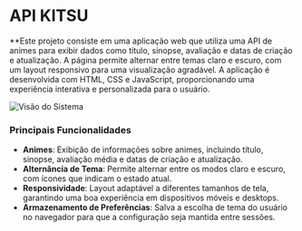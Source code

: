 # API KITSU  
**Este projeto consiste em uma aplicação web que utiliza uma API de animes para exibir dados como título, sinopse, avaliação e datas de criação e atualização. A página permite alternar entre temas claro e escuro, com um layout responsivo para uma visualização agradável. A aplicação é desenvolvida com HTML, CSS e JavaScript, proporcionando uma experiência interativa e personalizada para o usuário.

![Visão do Sistema](https://github.com/user-attachments/assets/0340d059-b296-4153-869b-87fdf01d77a1)


### **Principais Funcionalidades**  
- **Animes**: Exibição de informações sobre animes, incluindo título, sinopse, avaliação média e datas de criação e atualização.  
- **Alternância de Tema**: Permite alternar entre os modos claro e escuro, com ícones que indicam o estado atual.  
- **Responsividade**: Layout adaptável a diferentes tamanhos de tela, garantindo uma boa experiência em dispositivos móveis e desktops.  
- **Armazenamento de Preferências**: Salva a escolha de tema do usuário no navegador para que a configuração seja mantida entre sessões.


